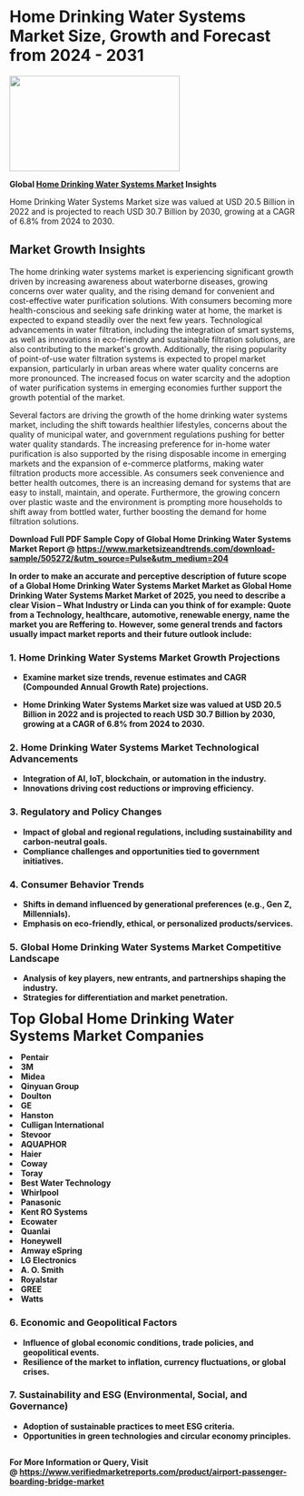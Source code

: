 <H1>Home Drinking Water Systems Market Size, Growth and Forecast from 2024 - 2031</H1><img class="aligncenter size-medium wp-image-584254" src="https://thirdeyenews.in/wp-content/uploads/2024/09/Global-Market-Research-300x168.jpeg" alt="" width="300" height="168" /><p><strong>Global&nbsp;<a href="https://www.marketsizeandtrends.com/download-sample/505272/&amp;utm_source=Pulse&amp;utm_medium=204">Home Drinking Water Systems Market</a> Insights</strong></p><p>Home Drinking Water Systems Market size was valued at USD 20.5 Billion in 2022 and is projected to reach USD 30.7 Billion by 2030, growing at a CAGR of 6.8% from 2024 to 2030.</p><p><h2>Market Growth Insights</h2> <p>The home drinking water systems market is experiencing significant growth driven by increasing awareness about waterborne diseases, growing concerns over water quality, and the rising demand for convenient and cost-effective water purification solutions. With consumers becoming more health-conscious and seeking safe drinking water at home, the market is expected to expand steadily over the next few years. Technological advancements in water filtration, including the integration of smart systems, as well as innovations in eco-friendly and sustainable filtration solutions, are also contributing to the market's growth. Additionally, the rising popularity of point-of-use water filtration systems is expected to propel market expansion, particularly in urban areas where water quality concerns are more pronounced. The increased focus on water scarcity and the adoption of water purification systems in emerging economies further support the growth potential of the market.</p> <p><strong></strong></p> <p>Several factors are driving the growth of the home drinking water systems market, including the shift towards healthier lifestyles, concerns about the quality of municipal water, and government regulations pushing for better water quality standards. The increasing preference for in-home water purification is also supported by the rising disposable income in emerging markets and the expansion of e-commerce platforms, making water filtration products more accessible. As consumers seek convenience and better health outcomes, there is an increasing demand for systems that are easy to install, maintain, and operate. Furthermore, the growing concern over plastic waste and the environment is prompting more households to shift away from bottled water, further boosting the demand for home filtration solutions.</p> <p><strong></p><p><span class=""><strong>Download Full PDF Sample Copy of Global Home Drinking Water Systems Market Report</strong> @ <a href="https://www.marketsizeandtrends.com/download-sample/505272/&amp;utm_source=Pulse&amp;utm_medium=204" target="_blank">https://www.marketsizeandtrends.com/download-sample/505272/&amp;utm_source=Pulse&amp;utm_medium=204</a></span></p><p>In order to make an accurate and perceptive description of future scope of a Global&nbsp;Home Drinking Water Systems Market Market as Global&nbsp;Home Drinking Water Systems Market Market of 2025, you need to describe a clear Vision &ndash; What Industry or Linda can you think of for example: Quote from a Technology, healthcare, automotive, renewable energy, name the market you are Reffering to. However, some general trends and factors usually impact market reports and their future outlook include:</p><h3>1.&nbsp;<strong>Home Drinking Water Systems Market Growth Projections</strong></h3><ul><li>Examine market size trends, revenue estimates and CAGR (Compounded Annual Growth Rate) projections.</li><li><p>Home Drinking Water Systems Market size was valued at USD 20.5 Billion in 2022 and is projected to reach USD 30.7 Billion by 2030, growing at a CAGR of 6.8% from 2024 to 2030.</p></li></ul><h3>2.&nbsp;<strong>Home Drinking Water Systems Market Technological Advancements</strong></h3><ul><li>Integration of AI, IoT, blockchain, or automation in the industry.</li><li>Innovations driving cost reductions or improving efficiency.</li></ul><h3>3.&nbsp;<strong>Regulatory and Policy Changes</strong></h3><ul><li>Impact of global and regional regulations, including sustainability and carbon-neutral goals.</li><li>Compliance challenges and opportunities tied to government initiatives.</li></ul><h3>4.&nbsp;<strong>Consumer Behavior Trends</strong></h3><ul><li>Shifts in demand influenced by generational preferences (e.g., Gen Z, Millennials).</li><li>Emphasis on eco-friendly, ethical, or personalized products/services.</li></ul><h3>5.&nbsp;<strong>Global Home Drinking Water Systems Market Competitive Landscape</strong></h3><ul><li>Analysis of key players, new entrants, and partnerships shaping the industry.</li><li>Strategies for differentiation and market penetration.</li></ul><p data-pm-slice="1 1 []"><span style="color: inherit; font-family: inherit; font-size: 25px;">Top Global Home Drinking Water Systems Market Companies</span></p><div class="" data-test-id=""><p><li>Pentair</li><li> 3M</li><li> Midea</li><li> Qinyuan Group</li><li> Doulton</li><li> GE</li><li> Hanston</li><li> Culligan International</li><li> Stevoor</li><li> AQUAPHOR</li><li> Haier</li><li> Coway</li><li> Toray</li><li> Best Water Technology</li><li> Whirlpool</li><li> Panasonic</li><li> Kent RO Systems</li><li> Ecowater</li><li> Quanlai</li><li> Honeywell</li><li> Amway eSpring</li><li> LG Electronics</li><li> A. O. Smith</li><li> Royalstar</li><li> GREE</li><li> Watts</li></p></div><h3>6.&nbsp;<strong>Economic and Geopolitical Factors</strong></h3><ul><li>Influence of global economic conditions, trade policies, and geopolitical events.</li><li>Resilience of the market to inflation, currency fluctuations, or global crises.</li></ul><h3>7.&nbsp;<strong>Sustainability and ESG (Environmental, Social, and Governance)</strong></h3><ul><li>Adoption of sustainable practices to meet ESG criteria.</li><li>Opportunities in green technologies and circular economy principles.</li></ul><h2><strong style="font-size: 14px;">For More Information or Query, Visit @&nbsp;</strong><a style="background-color: #ffffff; font-size: 14px;" href="https://www.marketsizeandtrends.com/report/home-drinking-water-systems-market/" target="_blank">https://www.verifiedmarketreports.com/product/airport-passenger-boarding-bridge-market</a></h2>

